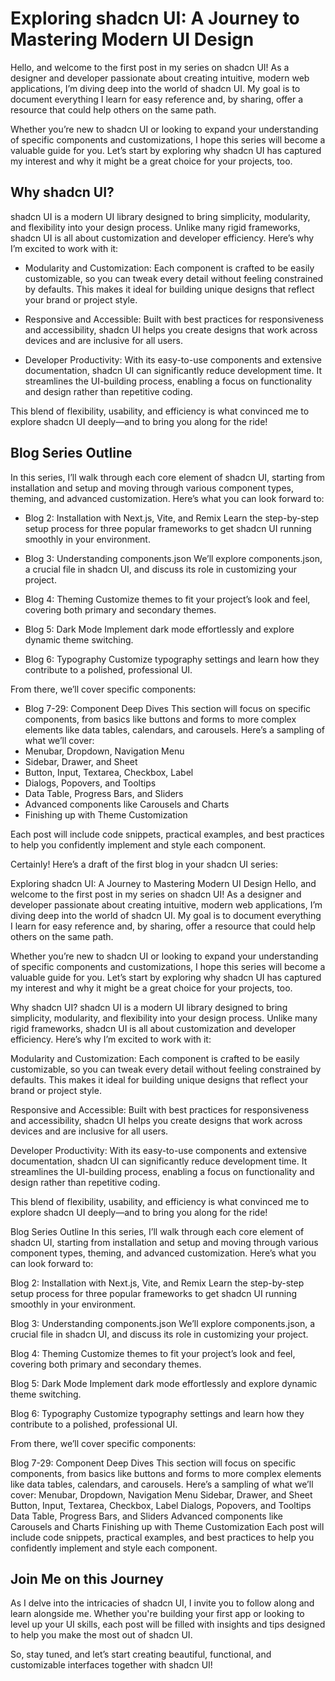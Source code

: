 # Exploring shadcn UI: A Journey to Mastering Modern UI Design

Hello, and welcome to the first post in my series on shadcn UI! As a designer and developer passionate about creating intuitive, modern web applications, I’m diving deep into the world of shadcn UI. My goal is to document everything I learn for easy reference and, by sharing, offer a resource that could help others on the same path.

Whether you’re new to shadcn UI or looking to expand your understanding of specific components and customizations, I hope this series will become a valuable guide for you. Let’s start by exploring why shadcn UI has captured my interest and why it might be a great choice for your projects, too.


## Why shadcn UI?

shadcn UI is a modern UI library designed to bring simplicity, modularity, and flexibility into your design process. Unlike many rigid frameworks, shadcn UI is all about customization and developer efficiency. Here’s why I’m excited to work with it:

- Modularity and Customization: Each component is crafted to be easily customizable, so you can tweak every detail without feeling constrained by defaults. This makes it ideal for building unique designs that reflect your brand or project style.

- Responsive and Accessible: Built with best practices for responsiveness and accessibility, shadcn UI helps you create designs that work across devices and are inclusive for all users.

- Developer Productivity: With its easy-to-use components and extensive documentation, shadcn UI can significantly reduce development time. It streamlines the UI-building process, enabling a focus on functionality and design rather than repetitive coding.

This blend of flexibility, usability, and efficiency is what convinced me to explore shadcn UI deeply—and to bring you along for the ride!

## Blog Series Outline

In this series, I’ll walk through each core element of shadcn UI, starting from installation and setup and moving through various component types, theming, and advanced customization. Here’s what you can look forward to:

- Blog 2: Installation with Next.js, Vite, and Remix
Learn the step-by-step setup process for three popular frameworks to get shadcn UI running smoothly in your environment.

- Blog 3: Understanding components.json
We’ll explore components.json, a crucial file in shadcn UI, and discuss its role in customizing your project.

- Blog 4: Theming
Customize themes to fit your project’s look and feel, covering both primary and secondary themes.

- Blog 5: Dark Mode
Implement dark mode effortlessly and explore dynamic theme switching.

- Blog 6: Typography
Customize typography settings and learn how they contribute to a polished, professional UI.

From there, we’ll cover specific components:

- Blog 7-29: Component Deep Dives
This section will focus on specific components, from basics like buttons and forms to more complex elements like data tables, calendars, and carousels. Here’s a sampling of what we’ll cover:
- Menubar, Dropdown, Navigation Menu
- Sidebar, Drawer, and Sheet
- Button, Input, Textarea, Checkbox, Label
- Dialogs, Popovers, and Tooltips
- Data Table, Progress Bars, and Sliders
- Advanced components like Carousels and Charts
- Finishing up with Theme Customization

Each post will include code snippets, practical examples, and best practices to help you confidently implement and style each component.



Certainly! Here’s a draft of the first blog in your shadcn UI series:

Exploring shadcn UI: A Journey to Mastering Modern UI Design
Hello, and welcome to the first post in my series on shadcn UI! As a designer and developer passionate about creating intuitive, modern web applications, I’m diving deep into the world of shadcn UI. My goal is to document everything I learn for easy reference and, by sharing, offer a resource that could help others on the same path.

Whether you’re new to shadcn UI or looking to expand your understanding of specific components and customizations, I hope this series will become a valuable guide for you. Let’s start by exploring why shadcn UI has captured my interest and why it might be a great choice for your projects, too.

Why shadcn UI?
shadcn UI is a modern UI library designed to bring simplicity, modularity, and flexibility into your design process. Unlike many rigid frameworks, shadcn UI is all about customization and developer efficiency. Here’s why I’m excited to work with it:

Modularity and Customization: Each component is crafted to be easily customizable, so you can tweak every detail without feeling constrained by defaults. This makes it ideal for building unique designs that reflect your brand or project style.

Responsive and Accessible: Built with best practices for responsiveness and accessibility, shadcn UI helps you create designs that work across devices and are inclusive for all users.

Developer Productivity: With its easy-to-use components and extensive documentation, shadcn UI can significantly reduce development time. It streamlines the UI-building process, enabling a focus on functionality and design rather than repetitive coding.

This blend of flexibility, usability, and efficiency is what convinced me to explore shadcn UI deeply—and to bring you along for the ride!

Blog Series Outline
In this series, I’ll walk through each core element of shadcn UI, starting from installation and setup and moving through various component types, theming, and advanced customization. Here’s what you can look forward to:

Blog 2: Installation with Next.js, Vite, and Remix
Learn the step-by-step setup process for three popular frameworks to get shadcn UI running smoothly in your environment.

Blog 3: Understanding components.json
We’ll explore components.json, a crucial file in shadcn UI, and discuss its role in customizing your project.

Blog 4: Theming
Customize themes to fit your project’s look and feel, covering both primary and secondary themes.

Blog 5: Dark Mode
Implement dark mode effortlessly and explore dynamic theme switching.

Blog 6: Typography
Customize typography settings and learn how they contribute to a polished, professional UI.

From there, we’ll cover specific components:

Blog 7-29: Component Deep Dives
This section will focus on specific components, from basics like buttons and forms to more complex elements like data tables, calendars, and carousels. Here’s a sampling of what we’ll cover:
Menubar, Dropdown, Navigation Menu
Sidebar, Drawer, and Sheet
Button, Input, Textarea, Checkbox, Label
Dialogs, Popovers, and Tooltips
Data Table, Progress Bars, and Sliders
Advanced components like Carousels and Charts
Finishing up with Theme Customization
Each post will include code snippets, practical examples, and best practices to help you confidently implement and style each component.

## Join Me on this Journey

As I delve into the intricacies of shadcn UI, I invite you to follow along and learn alongside me. Whether you're building your first app or looking to level up your UI skills, each post will be filled with insights and tips designed to help you make the most out of shadcn UI.

So, stay tuned, and let’s start creating beautiful, functional, and customizable interfaces together with shadcn UI!




